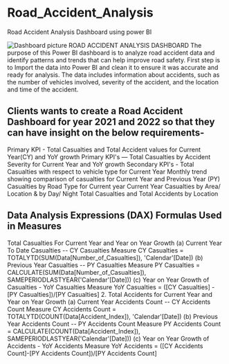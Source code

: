 # Road_Accident_Analysis
Road Accident Analysis Dashboard using power BI

![Dashboard picture](https://github.com/shivajipaudel/Road_Accident_Analysis/assets/94693106/afb37721-b77d-4e05-8b35-f7c256a6f946)
ROAD ACCIDENT ANALYSIS DASHBOARD
The purpose of this Power BI dashboard is to analyze road accident data and identify patterns and trends that can help improve road safety. First step is to Import the data into Power BI and clean it to ensure it was accurate and ready for analysis. The data includes information about accidents, such as the number of vehicles involved, severity of the accident, and the location and time of the accident.

## Clients wants to create a Road Accident Dashboard for year 2021 and 2022 so that they can have insight on the below requirements-
Primary KPI - Total Casualties and Total Accident values for Current Year(CY) and YoY growth
Primary KPI's — Total Casualties by Accident Severity for Current Year and YoY growth
Secondary KPI's - Total Casualties with respect to vehicle type for Current Year
Monthly trend showing comparison of casualties for Current Year and Previous Year (PY)
Casualties by Road Type for Current year
Current Year Casualties by Area/ Location & by Day/ Night
Total Casualties and Total Accidents by Location

## Data Analysis Expressions (DAX) Formulas Used in Measures
Total Casualties For Current Year and Year on Year Growth
(a) Current Year To Date Casualties -- CY Casualties Measure
CY Casualties = TOTALYTD(SUM(Data[Number_of_Casualties]), 'Calendar'[Date])
(b) Previous Year Casualties -- PY Casualties Measure
PY Casualties = CALCULATE(SUM(Data[Number_of_Casualties]), SAMEPERIODLASTYEAR('Calendar'[Date]))
(c) Year on Year Growth of Casualties - YoY Casualties Measure
YoY Casualties = ([CY Casualties] - [PY Casualties])/[PY Casualties]
2. Total Accidents for Current Year and Year on Year Growth
(a) Current Year Accidents Count -- CY Accidents Count Measure
CY Accidents Count = TOTALYTD(COUNT(Data[Accident_Index]), 'Calendar'[Date])
(b) Previous Year Accidents Count -- PY Accidents Count Measure
PY Accidents Count = CALCULATE(COUNT(Data[Accident_Index]), SAMEPERIODLASTYEAR('Calendar'[Date]))
(c) Year on Year Growth of Accidents - YoY Accidents Measure
YoY Accidents = ([CY Accidents Count]-[PY Accidents Count])/[PY Accidents Count]
